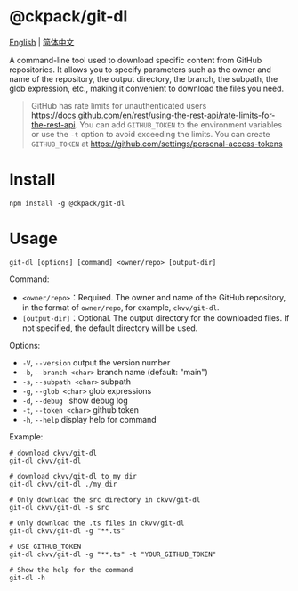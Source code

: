 # @ckpack/git-dl

[English](./README.md) | [简体中文](./README_ZH.md)

A command-line tool used to download specific content from GitHub repositories. It allows you to specify parameters such as the owner and name of the repository, the output directory, the branch, the subpath, the glob expression, etc., making it convenient to download the files you need.

> GitHub has rate limits for unauthenticated users <https://docs.github.com/en/rest/using-the-rest-api/rate-limits-for-the-rest-api>. You can add `GITHUB_TOKEN` to the environment variables or use the `-t` option to avoid exceeding the limits. You can create `GITHUB_TOKEN` at <https://github.com/settings/personal-access-tokens>

# Install

```shell
npm install -g @ckpack/git-dl
```

# Usage

```shell
git-dl [options] [command] <owner/repo> [output-dir]
```

Command:

-   `<owner/repo>`：Required. The owner and name of the GitHub repository, in the format of `owner/repo`, for example, `ckvv/git-dl`.
-   `[output-dir]`：Optional. The output directory for the downloaded files. If not specified, the default directory will be used.

Options:

+ `-V`, `--version`         output the version number
+ `-b`, `--branch <char>`   branch name (default: "main")
+ `-s`, `--subpath <char>`  subpath
+ `-g`, `--glob <char>`     glob expressions
+ `-d`, `--debug `          show debug log
+ `-t`, `--token <char>`    github token
+ `-h`, `--help`            display help for command

Example:

```shell
# download ckvv/git-dl
git-dl ckvv/git-dl

# download ckvv/git-dl to my_dir
git-dl ckvv/git-dl ./my_dir

# Only download the src directory in ckvv/git-dl
git-dl ckvv/git-dl -s src

# Only download the .ts files in ckvv/git-dl
git-dl ckvv/git-dl -g "**.ts"

# USE GITHUB_TOKEN
git-dl ckvv/git-dl -g "**.ts" -t "YOUR_GITHUB_TOKEN"

# Show the help for the command
git-dl -h
```

